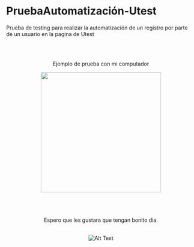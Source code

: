 # PruebaAutomatización-Utest
Prueba de testing para realizar la automatización de un registro por parte de un usuario en la pagina de Utest




<br>
<br> 




<div align="center">
  
  
Ejemplo de prueba con mi computador
<p><img src="https://github.com/Edinson25/AutomatizacionUtest/blob/main/2022-09-17-23-31-35.gif"  width"500" height="320"/></p>
  
  
<br> 


<br> 
  
  



<div align="center">
 <br> 
 Espero que les gustara que tengan bonito dia. 
   <br> 
     <br> 
  
![Alt Text](https://media.giphy.com/media/vFKqnCdLPNOKc/giphy.gif)
  
</div>

